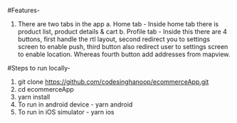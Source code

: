 #Features-

1. There are two tabs in the app 
a. Home tab - Inside home tab there is product list, product details & cart
b. Profile tab - Inside this there are 4 buttons, first handle the rtl layout, second redirect you to settings screen to enable push,
third button also redirect user to settings screen to enable location. Whereas fourth button add addresses from mapview.

#Steps to run locally-

1. git clone https://github.com/codesinghanoop/ecommerceApp.git
2. cd ecommerceApp
3. yarn install
4. To run in android device - yarn android
5. To run in iOS simulator - yarn ios
